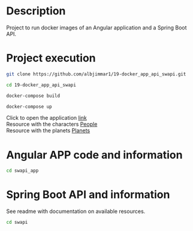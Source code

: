 # Description

Project to run docker images of an Angular application and a Spring Boot API.<br>

# Project execution

```sh
git clone https://github.com/albjimmar1/19-docker_app_api_swapi.git
```
```sh
cd 19-docker_app_api_swapi
```
```sh
docker-compose build
```
```sh
docker-compose up
```

Click to open the application [link](http://localhost:6969/)<br>
Resource with the characters [People](http://localhost:8080/swapi/v1/people)<br>
Resource with the planets [Planets](http://localhost:8080/swapi/v1/planets)<br>

# Angular APP code and information

```sh
cd swapi_app
```

# Spring Boot API and information
See readme with documentation on available resources.<br>
```sh
cd swapi
```
